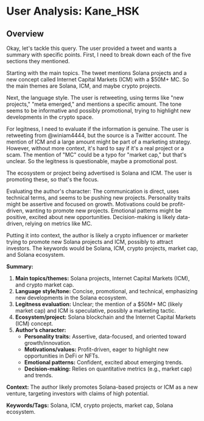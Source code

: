 # User Analysis: Kane_HSK

## Overview

<think>
Okay, let's tackle this query. The user provided a tweet and wants a summary with specific points. First, I need to break down each of the five sections they mentioned.

Starting with the main topics. The tweet mentions Solana projects and a new concept called Internet Capital Markets (ICM) with a $50M+ MC. So the main themes are Solana, ICM, and maybe crypto projects. 

Next, the language style. The user is retweeting, using terms like "new projects," "meta emerged," and mentions a specific amount. The tone seems to be informative and possibly promotional, trying to highlight new developments in the crypto space.

For legitness, I need to evaluate if the information is genuine. The user is retweeting from @winiam4444, but the source is a Twitter account. The mention of ICM and a large amount might be part of a marketing strategy. However, without more context, it's hard to say if it's a real project or a scam. The mention of "MC" could be a typo for "market cap," but that's unclear. So the legitness is questionable, maybe a promotional post.

The ecosystem or project being advertised is Solana and ICM. The user is promoting these, so that's the focus.

Evaluating the author's character: The communication is direct, uses technical terms, and seems to be pushing new projects. Personality traits might be assertive and focused on growth. Motivations could be profit-driven, wanting to promote new projects. Emotional patterns might be positive, excited about new opportunities. Decision-making is likely data-driven, relying on metrics like MC.

Putting it into context, the author is likely a crypto influencer or marketer trying to promote new Solana projects and ICM, possibly to attract investors. The keywords would be Solana, ICM, crypto projects, market cap, and Solana ecosystem.
</think>

**Summary:**  
1. **Main topics/themes:** Solana projects, Internet Capital Markets (ICM), and crypto market cap.  
2. **Language style/tone:** Concise, promotional, and technical, emphasizing new developments in the Solana ecosystem.  
3. **Legitness evaluation:** Unclear; the mention of a $50M+ MC (likely market cap) and ICM is speculative, possibly a marketing tactic.  
4. **Ecosystem/project:** Solana blockchain and the Internet Capital Markets (ICM) concept.  
5. **Author’s character:**  
   - **Personality traits:** Assertive, data-focused, and oriented toward growth/innovation.  
   - **Motivations/values:** Profit-driven, eager to highlight new opportunities in DeFi or NFTs.  
   - **Emotional patterns:** Confident, excited about emerging trends.  
   - **Decision-making:** Relies on quantitative metrics (e.g., market cap) and trends.  

**Context:** The author likely promotes Solana-based projects or ICM as a new venture, targeting investors with claims of high potential.  

**Keywords/Tags:** Solana, ICM, crypto projects, market cap, Solana ecosystem.